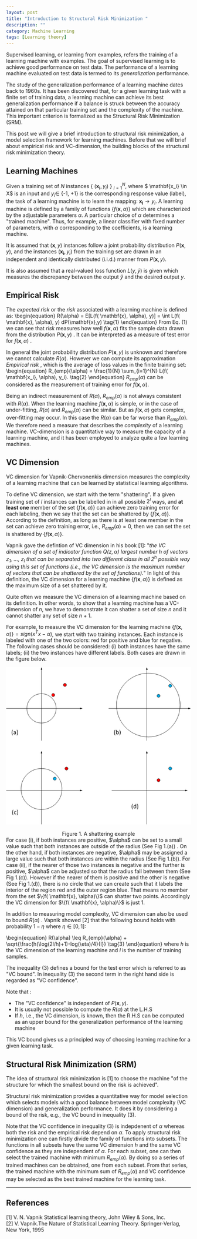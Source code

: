 ```yaml
---
layout: post
title: "Introduction to Structural Risk Minimization "
description: ""
category: Machine Learning 
tags: [Learning theory]
---
```


Supervised learning, or learning from examples,  refers the training of a learning machine with examples.  The goal of supervised learning is to achieve good performance on test data. The performance of a learning machine evaluated on test data is termed to its *generalization* performance. 

The study of the generalization performance of a learning machine dates back to 1960s. 
It has been discovered that, for a given learning task with a finite set of training data, a learning machine can achieve its best generalization performance if a balance is struck between the accuracy attained on that particular training set and the complexity of the machine. This important criterion is formalized as the Structural Risk Minimization (SRM). 

This post we will give a brief introduction to structural risk minimization, a model selection framework for learning machines.  Before that we will brief about empirical risk and VC-dimension, the building blocks of the structural risk minimization theory.

Learning Machines 
------------------
Given a training set of $N$ instances { $(\mathbf{x_i},y_i)$ } $_{i=1}^{N}$, where $ \mathbf{x_i} \in X$ is an input and $y_i \in$ {-1, +1} is the corresponding response value (label),  the task of a learning machine is to learn the mapping: $\mathbf{x_i} \to y_i$.  A learning machine is defined by a family of functions $\{f( \mathbf{x},  \alpha)\}$ which are characterized by the adjustable parameters $\alpha$.   A particular choice of $\alpha$ determines a "trained machine".  Thus, for example, a linear classifier with fixed number of parameters, with $\alpha$ corresponding to the coefficients, is a learning machine.  

It is assumed that $(\mathbf{x},y)$ instances follow a joint probability distribution $P(\mathbf{x},y)$, and the instances $(\mathbf{x_i}, y_i)$ from the training set are drawn in an independent and identically distributed (i.i.d.) manner from $P(\mathbf{x},y)$. 

It is  also assumed that a real-valued loss function $L(y, \hat{y})$ is given which measures the discrepancy between the output $\hat{y}$ and the desired output $y$.

Empirical Risk 
------------------
The *expected risk* or the *risk* associated with a learning machine is defined as: 
\begin{equation}
R(\alpha) = E[L(f( \mathbf{x},  \alpha), y)] = \int L(f( \mathbf{x},  \alpha), y) dP(\mathbf{x},y)
\tag{1}
\end{equation}
From Eq. (1) we can see that *risk* measures how well  $f( \mathbf{x},  \alpha)$ fits the sample data drawn from the distribution $P(\mathbf{x},y)$ . It can be interpreted as a measure of test error for $f( \mathbf{x},  \alpha)$ . 

In general the joint probability distribution $P(\mathbf{x},y)$ is unknown and therefore we cannot calculate $R(\alpha)$.  However we can compute its approximation  *Empirical risk* , which is the average of loss values in the finite training set:
\begin{equation}
R_{emp}(\alpha) = \frac{1}{N} \sum_{i=1}^{N} L(f( \mathbf{x_i},  \alpha), y_i).
\tag{2}
\end{equation}
$R_{emp}(\alpha)$ can be considered as the measurement of training error for $f( \mathbf{x},  \alpha)$.  

Being an indirect measurement of $R(\alpha)$, $R_{emp}(\alpha)$ is not always consistent with $R(\alpha)$. When the learning machine $f( \mathbf{x},  \alpha)$ is simple, or in the case of under-fitting,  $R(\alpha)$ and $R_{emp}(\alpha)$ can be similar. But as $f( \mathbf{x},  \alpha)$ gets complex, over-fitting may occur. In this case the $R(\alpha)$ can be far worse than $R_{emp}(\alpha)$.  We therefore need a measure that describes the *complexity* of a learning machine.  VC-dimension is a quantitative way to measure the capacity of a learning machine, and it has been employed to analyze quite a few learning machines. 


VC Dimension
---------------------
VC dimension for Vapnik-Chervonenkis dimension measures the complexity of a learning machine that can be learned by statistical learning algorithms.  

To define VC dimension, we start with the term "shattering".  If a given training set of $l$ instances can be labelled in in all possible $2^{l}$ ways, and **at least one** member of the set $\{f( \mathbf{x},  \alpha)\}$ can achieve zero training error for each labeling, then we say that the set can be shattered by $\{f( \mathbf{x},  \alpha)\}$.  According to the definition, as long as there is at least one member in the set can achieve zero training error, i.e., $R_{emp}(\alpha) = 0$, then we can set the set is shattered by $\{f( \mathbf{x},  \alpha)\}$. 

Vapnik gave the defintion of VC dimension in his book [1]: "*the VC dimension of a set of indicator function $Q(z,\alpha)$ largest number h of vectors $z_1$, ..., $z_l$ that can be separated into two different class in all $2^{h}$  possible way using this set of functions (i.e., the VC dimension is the maximum number of vectors that can be shattered by the set of functions).*" In light of this definition, the VC dimension for a learning machine $\{f( \mathbf{x},  \alpha)\}$ is defined as the maximum size of a set shattered by it. 

Quite often we measure the VC dimension of a learning machine based on its definition. In other words, to show that a learning machine has a VC-dimension of $n$, we have to demonstrate it can shatter a set of size $n$ and it cannot shatter any set of size $n+1$. 
 
For example, to measure the VC dimension for the learning machine $\{f( \mathbf{x},  \alpha)\} = sign(x^{T}x-\alpha)$, we start with two training instances. Each instance is labeled with one of the two colors: red for positive and blue for negative. The following cases should be considered: (i) both instances have the same labels; (ii) the two instances have different labels. Both cases are drawn in the figure below. 

![A shattering example](/img/2017-03-30-shattering.png)
<center>Figure 1.  A shattering example </center>
 For case (i), if both instances are positive, $\alpha$ can be set to a small value such that both instances are  outside of the radius (See Fig 1.(a)) . On the other hand, if both instances are negative, $\alpha$ may be assigned a large value such that both instances are within the radius (See Fig 1.(b)). For case (ii), if the nearer of those two instances is negative and the further is positive, $\alpha$ can be adjusted so that the radius fall between them (See Fig 1.(c)). However if the nearer of them is positive and the other is negative (See Fig 1.(d)), there is no circle that we can create such that it labels the interior of the region red and the outer region blue.  That means no member from the set $\{f( \mathbf{x},  \alpha)\}$ can shatter two points.  Accordingly the VC dimension for $\{f( \mathbf{x},  \alpha)\}$ is just 1. 

In addition to measuring model complexity,  VC dimension can also be used to 
bound $R(\alpha)$ . Vapnik showed [2] that the following bound holds with probability $1-\eta$ where $\eta \in [0,1]$:

\begin{equation}
R(\alpha) \leq R_{emp}(\alpha) + \sqrt{\frac{h(\log(2l/h)+1)-log(\eta)/4}{l}}
\tag{3}
\end{equation}
where $h$ is the VC dimension of the learning machine and $l$ is the number of training samples.  

The inequality (3) defines a bound for the test error which is referred to as "VC bound". In inequality (3) the second term in the right hand side is regarded as "VC confidence". 

Note that :

 - The "VC confidence" is independent of $P(\mathbf{x}, y)$. 
 - It is usually not possible to compute the $R(\alpha)$ at the L.H.S
 - If $h$, i.e., the VC dimension, is known, then the R.H.S can be computed as an upper bound for the generalization performance of the learning machine 
 
This VC bound gives us a principled way of choosing learning machine for a given learning task. 


Structural Risk Minimization (SRM)
---

The idea of structural risk minimization is [1] to choose the machine "of the structure for which the smallest bound on the risk is achieved".

Structural risk minimization provides a quantitative way for model selection which selects models with a good balance between model complexity (VC dimension) and generalization performance. It does it by considering a bound of the risk, e.g., the VC bound in inequality (3). 

Note that the VC confidence in inequality (3) is indepdenent of $\alpha$ whereas both the risk and the empirical risk depend on $\alpha$.  To apply structural risk minimization one can firstly divide the family of functions into subsets.  The functions in all subsets have the same VC dimension $h$ and the same VC confidence as they are independent of $\alpha$. For each subset, one can then select the trained machine with minimum $R_{emp}(\alpha)$. By doing so  a series of trained machines can be obtained, one from each subset.  From that series, the trained machine with the minimum sum of $R_{emp}(\alpha)$ and VC confidence may be selected as the best trained machine for the learning task. 


----------

References 
---
[1] V. N. Vapnik  Statistical learning theory,  John Wiley & Sons, Inc.  
[2] V. Vapnik.The Nature of Statistical Learning Theory. Springer-Verlag, New York, 1995










